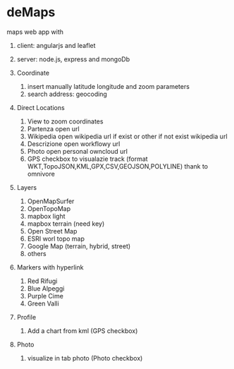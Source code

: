 # deMaps
maps web app with 
  1. client: angularjs and leaflet 
  2. server: node.js, express and mongoDb

1. Coordinate
	1. insert manually latitude longitude and zoom parameters
	2. search address: geocoding

2. Direct Locations		
	1. View to zoom coordinates
	2. Partenza open url
	3. Wikipedia open wikipedia url if exist or other if not exist wikipedia url
	4. Descrizione open workflowy url
	5. Photo open personal owncloud url
	6. GPS checkbox to visualazie track (format WKT,TopoJSON,KML,GPX,CSV,GEOJSON,POLYLINE) thank to omnivore
	
3. Layers
	1. OpenMapSurfer
	2. OpenTopoMap
	3. mapbox light
	4. mapbox terrain (need key)
	5. Open Street Map
	6. ESRI worl topo map
	7. Google Map (terrain, hybrid, street)
	8. others
	
4. Markers with hyperlink
	1. Red			Rifugi
	2. Blue			Alpeggi
	3. Purple		Cime
	4. Green 		Valli

5. Profile
	1. Add a chart from kml (GPS checkbox)

6. Photo
    1. visualize in tab photo (Photo checkbox)